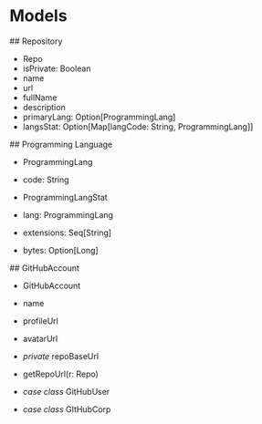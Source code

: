 # Models

<a name="github_repo"/>
## Repository

* Repo
 * isPrivate: Boolean
 * name
 * url
 * fullName
 * description
 * primaryLang: Option[ProgrammingLang]
 * langsStat: Option[Map[langCode: String, ProgrammingLang]]

<a name="prog_lang"/>
## Programming Language

* ProgrammingLang
 * code: String

* ProgrammingLangStat
 * lang: ProgrammingLang
 * extensions: Seq[String]
 * bytes: Option[Long]

<a name="github_account" />
## GitHubAccount

* GitHubAccount
 * name
 * profileUrl
 * avatarUrl
 * _private_ repoBaseUrl
 * getRepoUrl(r: Repo)

* _case class_ GitHubUser
* _case class_ GItHubCorp
